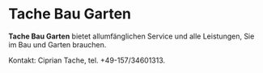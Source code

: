 # Tache Bau Garten

**Tache Bau Garten** bietet allumfänglichen Service und alle Leistungen,  Sie im Bau und Garten brauchen.

Kontakt: Ciprian Tache, tel. +49-157/34601313.


